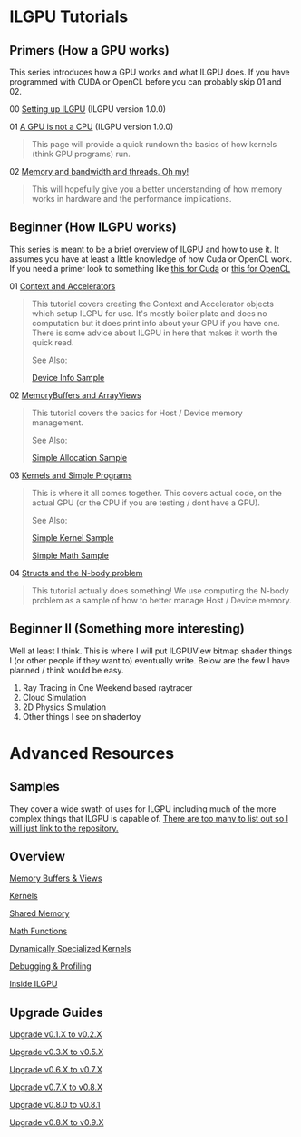 # ILGPU Tutorials

## Primers (How a GPU works)

This series introduces how a GPU works and what ILGPU does. If you have programmed with CUDA or OpenCL
before you can probably skip 01 and 02.

00 [Setting up ILGPU](01_Primers/01_Setting-Up-ILGPU.md) (ILGPU version 1.0.0)

01 [A GPU is not a CPU](01_Primers/01_Setting-Up-ILGPU.md) (ILGPU version 1.0.0)
> This page will provide a quick rundown the basics of how kernels (think GPU programs) run.

02 [Memory and bandwidth and threads. Oh my!](01_Primers/02_A-GPU-Is-Not-A-CPU.md)
> This will hopefully give you a better understanding of how memory works in hardware and the performance
> implications.

## Beginner (How ILGPU works)

This series is meant to be a brief overview of ILGPU and how to use it. It assumes you have at least a little knowledge
of how Cuda or OpenCL work.
If you need a primer look to something like [this for Cuda](https://developer.nvidia.com/about-cuda)
or [this for OpenCL](https://www.khronos.org/opencl/)

01 [Context and Accelerators](02_Beginner/01_Context-and-Accelerators.md)
> This tutorial covers creating the Context and Accelerator objects which setup ILGPU for use.
> It's mostly boiler plate and does no computation but it does print info about your GPU if you have one.
> There is some advice about ILGPU in here that makes it worth the quick read.
>
> See Also:
>
> [Device Info Sample](https://github.com/m4rs-mt/ILGPU/tree/master/Samples/DeviceInfo)

02 [MemoryBuffers and ArrayViews](02_Beginner/02_MemoryBuffers-and-ArrayViews.md)
> This tutorial covers the basics for Host / Device memory management.
>
> See Also:
>
> [Simple Allocation Sample](https://github.com/m4rs-mt/ILGPU/tree/master/Samples/SimpleAlloc)

03 [Kernels and Simple Programs](02_Beginner/03_Kernels-and-Simple-Programs.md)
> This is where it all comes together. This covers actual code, on the actual GPU (or the CPU if you are testing / dont
> have a GPU).
>
> See Also:
>
> [Simple Kernel Sample](https://github.com/m4rs-mt/ILGPU/tree/master/Samples/SimpleKernel)
>
> [Simple Math Sample](https://github.com/m4rs-mt/ILGPU/tree/master/Samples/SimpleMath)


04 [Structs and the N-body problem](02_Beginner/04_Structs.md)
> This tutorial actually does something! We use computing the N-body problem as a sample of how to better manage Host /
> Device memory.

## Beginner II (Something more interesting)

Well at least I think. This is where I will put ILGPUView bitmap shader things I (or other people if they want to)
eventually write. Below are the few I have planned / think would be easy.

1. Ray Tracing in One Weekend based raytracer
2. Cloud Simulation
3. 2D Physics Simulation
4. Other things I see on shadertoy

# Advanced Resources

## Samples

They cover a wide swath of uses for ILGPU including much of the more complex things that ILGPU is capable of.
[There are too many to list out so I will just link to the repository.](https://github.com/m4rs-mt/ILGPU/tree/master/Samples)

## Overview

[Memory Buffers & Views](03_Advanced/01_Memory-Buffers-and-Views.md)

[Kernels](03_Advanced/02_Kernels.md)

[Shared Memory](03_Advanced/03_Shared-Memory.md)

[Math Functions](03_Advanced/04_Math-Functions.md)

[Dynamically Specialized Kernels](03_Advanced/05_Dynamically-Specialized-Kernels.md)

[Debugging & Profiling](03_Advanced/06_Debugging-and-Profiling.md)

[Inside ILGPU](03_Advanced/07_Inside-ILGPU.md)

## Upgrade Guides

[Upgrade v0.1.X to v0.2.X](04_Upgrade-Guides/06_v0.1.X-to-v0.2.X.md)

[Upgrade v0.3.X to v0.5.X](04_Upgrade-Guides/05_v0.3.X-to-v0.5.X.md)

[Upgrade v0.6.X to v0.7.X](04_Upgrade-Guides/04_v0.6.X-to-v0.7.X.md)

[Upgrade v0.7.X to v0.8.X](04_Upgrade-Guides/03_v0.7.X-to-v0.8.X.md)

[Upgrade v0.8.0 to v0.8.1](04_Upgrade-Guides/02_v0.8.0-to-v0.8.1.md)

[Upgrade v0.8.X to v0.9.X](04_Upgrade-Guides/01_v0.8.X-to-v0.9.X.md)
